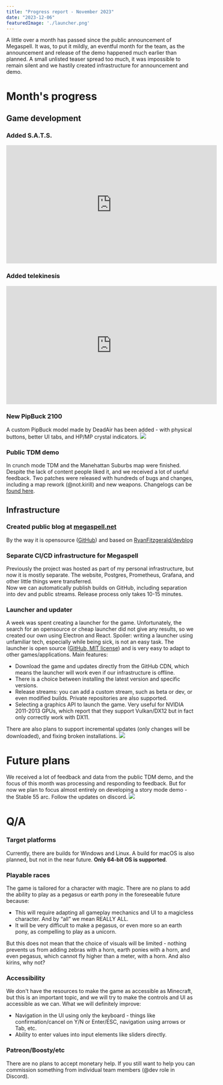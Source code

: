 ```yaml
---
title: "Progress report - November 2023"
date: "2023-12-06"
featuredImage: './launcher.png'
---
```


A little over a month has passed since the public announcement of Megaspell.
It was, to put it mildly, an eventful month for the team, as the announcement and release of the demo happened much earlier than planned.
A small unlisted teaser spread too much, it was impossible to remain silent and we hastily created infrastructure for announcement and demo.

# Month's progress

## Game development

### Added S.A.T.S.
<iframe width="560" height="315" src="https://www.youtube.com/embed/nD0IvXcoUqY?si=v8fQvyoxJ9f2vZ82" title="YouTube video player" frameborder="0" allow="accelerometer; autoplay; clipboard-write; encrypted-media; gyroscope; picture-in-picture; web-share" allowfullscreen></iframe>

### Added telekinesis
<iframe width="560" height="315" src="https://www.youtube.com/embed/P7VX1h5t1AE?si=eIDpyKB3LOkEhekq" title="YouTube video player" frameborder="0" allow="accelerometer; autoplay; clipboard-write; encrypted-media; gyroscope; picture-in-picture; web-share" allowfullscreen></iframe>

### New PipBuck 2100
A custom PipBuck model made by DeadAir has been added - with physical buttons, better UI tabs, and HP/MP crystal indicators.
![](./pipbuck2100.png)

### Public TDM demo
In crunch mode TDM and the Manehattan Suburbs map were finished. Despite the lack of content people liked it, and we received a lot of useful feedback.
Two patches were released with hundreds of bugs and changes, including a map rework (@not.kirill) and new weapons. Changelogs can be [found here](https://github.com/Megaspell/Megaspell-Releases/releases).

## Infrastructure

### Created public blog at [megaspell.net](https://megaspell.net)
By the way it is opensource ([GitHub](https://github.com/Megaspell/megaspell-blog)) and based on [RyanFitzgerald/devblog](https://github.com/RyanFitzgerald/devblog)

### Separate CI/CD infrastructure for Megaspell
Previously the project was hosted as part of my personal infrastructure, but now it is mostly separate. The website, Postgres, Prometheus, Grafana, and other little things were transferred.  
Now we can automatically publish builds on GitHub, including separation into dev and public streams. Release process only takes 10-15 minutes.

### Launcher and updater
A week was spent creating a launcher for the game. Unfortunately, the search for an opensource or cheap launcher did not give any results, so we created our own using
Electron and React. Spoiler: writing a launcher using unfamiliar tech, especially while being sick, is not an easy task.
The launcher is open source ([GitHub, MIT license](https://github.com/Megaspell/MegaspellLauncher)) and is very easy to adapt to other games/applications.
Main features:
- Download the game and updates directly from the GitHub CDN, which means the launcher will work even if our infrastructure is offline.
- There is a choice between installing the latest version and specific versions.
- Release streams: you can add a custom stream, such as beta or dev, or even modified builds. Private repositories are also supported.
- Selecting a graphics API to launch the game. Very useful for NVIDIA 2011-2013 GPUs, which report that they support Vulkan/DX12 but in fact only correctly work with DX11.

There are also plans to support incremental updates (only changes will be downloaded), and fixing broken installations.
![](./launcher.png)

# Future plans
We received a lot of feedback and data from the public TDM demo, and the focus of this month was processing and responding to feedback.
But for now we plan to focus almost entirely on developing a story mode demo - the Stable 55 arc.
Follow the updates on discord.
![](./starlight.png)

# Q/A

### Target platforms
Currently, there are builds for Windows and Linux. A build for macOS is also planned, but not in the near future. **Only 64-bit OS is supported**.

### Playable races
The game is tailored for a character with magic. There are no plans to add the ability to play as a pegasus or earth pony in the foreseeable future because:
- This will require adapting all gameplay mechanics and UI to a magicless character. And by “all” we mean REALLY ALL.
- It will be very difficult to make a pegasus, or even more so an earth pony, as compelling to play as a unicorn.

But this does not mean that the choice of visuals will be limited - nothing prevents us from adding zebras with a horn, earth ponies with a horn, and even pegasus, which cannot fly higher than a meter, with a horn. And also kirins, why not?

### Accessibility
We don't have the resources to make the game as accessible as Minecraft, but this is an important topic, and we will try to make the controls and UI as accessible as we can.
What we will definitely improve:
- Navigation in the UI using only the keyboard - things like confirmation/cancel on Y/N or Enter/ESC, navigation using arrows or Tab, etc.
- Ability to enter values into input elements like sliders directly.

### Patreon/Boosty/etc
There are no plans to accept monetary help. If you still want to help you can commission something from individual team members (@dev role in Discord).